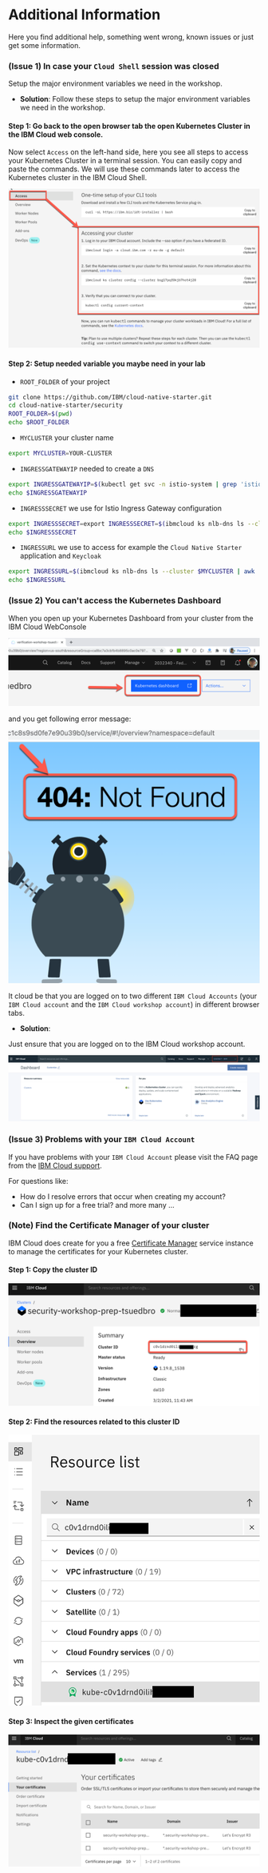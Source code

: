 # Additional Information

Here you find additional help, something went wrong, known issues or just get some information.

### **(Issue 1) In case your `Cloud Shell` session was closed**

Setup the major environment variables we need in the workshop.

* **Solution**: Follow these steps to setup the major environment variables we need in the workshop.

#### Step 1: Go back to the open browser tab the open Kubernetes Cluster in the IBM Cloud web console. 

Now select `Access` on the left-hand side, here you see all steps to access your Kubernetes Cluster in a terminal session. You can easily copy and paste the commands. We will use these commands later to access the Kubernetes cluster in the IBM Cloud Shell.

![](../images/cluster-access-commands.png)

#### Step 2: Setup needed variable you maybe need in your lab

* `ROOT_FOLDER` of your project

```sh
git clone https://github.com/IBM/cloud-native-starter.git
cd cloud-native-starter/security
ROOT_FOLDER=$(pwd)
echo $ROOT_FOLDER
```

* `MYCLUSTER` your cluster name

```sh
export MYCLUSTER=YOUR-CLUSTER
```

* `INGRESSGATEWAYIP` needed to create a `DNS`

```sh
export INGRESSGATEWAYIP=$(kubectl get svc -n istio-system | grep 'istio-ingressgateway' |  awk '{print $4}')
echo $INGRESSGATEWAYIP
```

* `INGRESSSECRET` we use for Istio Ingress Gateway configuration

```sh
export INGRESSSECRET=export INGRESSSECRET=$(ibmcloud ks nlb-dns ls --cluster $MYCLUSTER | grep '0001' | awk '{print $5}')
echo $INGRESSSECRET
```

* `INGRESSURL` we use to access for example the `Cloud Native Starter` application and `Keycloak`

```sh
export INGRESSURL=$(ibmcloud ks nlb-dns ls --cluster $MYCLUSTER | awk '/-0001./ {print $1}')
echo $INGRESSURL
```

### **(Issue 2) You can't access the Kubernetes Dashboard**

When you open up your Kubernetes Dashboard from your cluster from the IBM Cloud WebConsole

![](../images/issue-2-01.png)

and you get following error message:

![](../images/issue-2-02.png)

It cloud be that you are logged on to two different `IBM Cloud Accounts` (your `IBM Cloud account` and the `IBM Cloud workshop account`) in different browser tabs.

* **Solution**:

Just ensure that you are logged on to the IBM Cloud workshop account.

![](../images/cluster-ibmaccount.png)

### **(Issue 3) Problems with your `IBM Cloud Account`**

If you have problems with your `IBM Cloud Account` please visit the FAQ page from the [IBM Cloud support](https://cloud.ibm.com/docs/account?topic=account-accountfaqs).

For questions like:

* How do I resolve errors that occur when creating my account?
* Can I sign up for a free trial?
and more many ...

### **(Note) Find the Certificate Manager of your cluster**

IBM Cloud does create for you a free [Certificate Manager](https://cloud.ibm.com/catalog/services/certificate-manager) service instance to manage the certificates for your Kubernetes cluster. 

#### Step 1: Copy the cluster ID

![](../images/certificate-manager-01.png)

#### Step 2: Find the resources related to this cluster ID

![](../images/certificate-manager-02.png)

#### Step 3: Inspect the given certificates

![](../images/certificate-manager-03.png)

